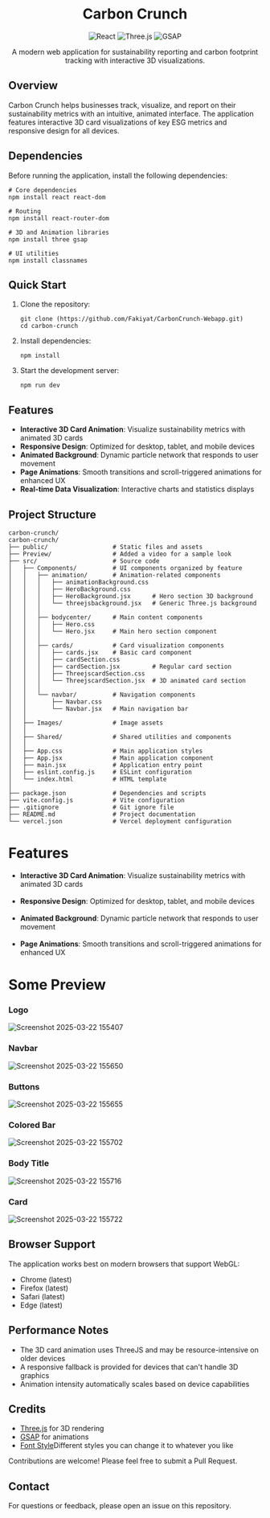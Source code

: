 <h1 align="center">Carbon Crunch</h1>

<p align="center">
  <img src="https://img.shields.io/badge/React-18.0.0-blue" alt="React">
  <img src="https://img.shields.io/badge/Three.js-0.160.0-green" alt="Three.js">
  <img src="https://img.shields.io/badge/GSAP-3.12.2-purple" alt="GSAP">
</p>

<p align="center">
  A modern web application for sustainability reporting and carbon footprint tracking with interactive 3D visualizations.
</p>


<h2>Overview</h2>

<p>
  Carbon Crunch helps businesses track, visualize, and report on their sustainability metrics with an intuitive, animated interface. The application features interactive 3D card visualizations of key ESG metrics and responsive design for all devices.
</p>

<h2>Dependencies</h2>

<p>Before running the application, install the following dependencies:</p>

<pre><code># Core dependencies
npm install react react-dom

# Routing
npm install react-router-dom

# 3D and Animation libraries
npm install three gsap

# UI utilities
npm install classnames
</code></pre>

<h2>Quick Start</h2>

<ol>
  <li>Clone the repository:
<pre><code>git clone (https://github.com/Fakiyat/CarbonCrunch-Webapp.git)
cd carbon-crunch</code></pre>
  </li>
  <li>Install dependencies:
<pre><code>npm install</code></pre>
  </li>
  <li>Start the development server:
<pre><code>npm run dev</code></pre>
  </li>
</ol>

<h2>Features</h2>

<ul>
  <li> <strong>Interactive 3D Card Animation</strong>: Visualize sustainability metrics with animated 3D cards</li>
  <li><strong>Responsive Design</strong>: Optimized for desktop, tablet, and mobile devices</li>
  <li> <strong>Animated Background</strong>: Dynamic particle network that responds to user movement</li>
  <li> <strong>Page Animations</strong>: Smooth transitions and scroll-triggered animations for enhanced UX</li>
  <li><strong>Real-time Data Visualization</strong>: Interactive charts and statistics displays</li>
</ul>

<h2>Project Structure</h2>

<pre><code>carbon-crunch/
carbon-crunch/
├── public/                  # Static files and assets
├── Preview/                 # Added a video for a sample look
├── src/                     # Source code
│   ├── Components/          # UI components organized by feature
│   │   ├── animation/       # Animation-related components
│   │   │   ├── animationBackground.css
│   │   │   ├── HeroBackground.css
│   │   │   ├── HeroBackground.jsx      # Hero section 3D background
│   │   │   └── threejsbackground.jsx   # Generic Three.js background
│   │   │
│   │   ├── bodycenter/      # Main content components
│   │   │   ├── Hero.css
│   │   │   └── Hero.jsx     # Main hero section component
│   │   │
│   │   ├── cards/           # Card visualization components
│   │   │   ├── cards.jsx    # Basic card component
│   │   │   ├── cardSection.css
│   │   │   ├── cardSection.jsx         # Regular card section
│   │   │   ├── ThreejscardSection.css  
│   │   │   └── ThreejscardSection.jsx  # 3D animated card section
│   │   │
│   │   └── navbar/          # Navigation components
│   │       ├── Navbar.css
│   │       └── Navbar.jsx   # Main navigation bar
│   │
│   ├── Images/              # Image assets
│   │
│   ├── Shared/              # Shared utilities and components
│   │
│   ├── App.css              # Main application styles
│   ├── App.jsx              # Main application component
│   ├── main.jsx             # Application entry point
│   ├── eslint.config.js     # ESLint configuration
│   └── index.html           # HTML template
│
├── package.json             # Dependencies and scripts
├── vite.config.js           # Vite configuration
├── .gitignore               # Git ignore file
├── README.md                # Project documentation
└── vercel.json              # Vercel deployment configuration
</code></pre>

<h1>Features</h1>

<ul>
  <li> <strong>Interactive 3D Card Animation</strong>: Visualize sustainability metrics with animated 3D cards</li>
  <br/>
  <li> <strong>Responsive Design</strong>: Optimized for desktop, tablet, and mobile devices</li>
  <br/>
  <li> <strong>Animated Background</strong>: Dynamic particle network that responds to user movement</li>
  <br/>
  <li> <strong>Page Animations</strong>: Smooth transitions and scroll-triggered animations for enhanced UX</li>
</ul>

<h1>Some Preview</h1>

<h3>Logo</h3>

![Screenshot 2025-03-22 155407](https://github.com/user-attachments/assets/afa4fe92-fa17-428b-ade4-5e6a51f856f0)

<h3>Navbar</h3>

![Screenshot 2025-03-22 155650](https://github.com/user-attachments/assets/1ad78db2-cc8c-4905-a376-29e24424a0fd)

<h3>Buttons</h3>

![Screenshot 2025-03-22 155655](https://github.com/user-attachments/assets/2d8af5fa-8c2f-4b66-95ec-d78143c2535a)

<h3>Colored Bar</h3>

![Screenshot 2025-03-22 155702](https://github.com/user-attachments/assets/aedb1544-22c8-447a-bf63-143e1927f081)

<h3> Body Title</h3>

![Screenshot 2025-03-22 155716](https://github.com/user-attachments/assets/fde6f3bf-3d9a-4dfc-84ea-8fb425d52f32)

<h3>Card</h3>

![Screenshot 2025-03-22 155722](https://github.com/user-attachments/assets/42925688-d425-41f8-a0ab-a8bdb50849a2)


<h2>Browser Support</h2>

<p>The application works best on modern browsers that support WebGL:</p>
<ul>
  <li>Chrome (latest)</li>
  <li>Firefox (latest)</li>
  <li>Safari (latest)</li>
  <li>Edge (latest)</li>
</ul>

<h2>Performance Notes</h2>

<ul>
  <li>The 3D card animation uses ThreeJS and may be resource-intensive on older devices</li>
  <li>A responsive fallback is provided for devices that can't handle 3D graphics</li>
  <li>Animation intensity automatically scales based on device capabilities</li>
</ul>

<h2>Credits</h2>

<ul>
  <li><a href="https://threejs.org/">Three.js</a> for 3D rendering</li>
  <li><a href="https://greensock.com/gsap/">GSAP</a> for animations</li>
  <li><a href="https://fonts.google.com/specimen/Inter">Font Style</a>Different styles you can change it to whatever you like</li>
</ul>



<p>Contributions are welcome! Please feel free to submit a Pull Request.</p>

<h2>Contact</h2>

<p>For questions or feedback, please open an issue on this repository.</p>
